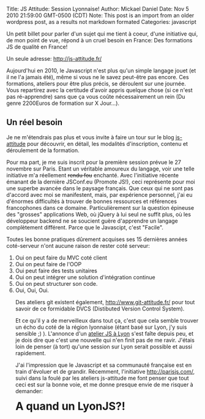 Title: JS Attitude: Session Lyonnaise!
Author: Mickael Daniel
Date: Nov 5 2010 21:59:00 GMT-0500 (CDT)
Note: This post is an import from an older wordpress post, as a results not markdown formated
Categories: javascript


Un petit billet pour parler d'un sujet qui me tient à coeur, d'une initiative qui, de mon point de vue, répond à un cruel besoin en France: Des formations JS de qualité en France!

Un seule adresse: <a href="http://js-attitude.fr/">http://js-attitude.fr/</a>

Aujourd'hui en 2010, le Javascript n'est plus qu'un simple langage jouet (et il ne l'a jamais été), même si vous ne le savez peut-être pas encore. Ces formations, ateliers pour être plus précis, se déroulent sur une journée. Vous repartirez avec la certitude d'avoir appris quelque chose (si ce n'est pas ré-apprendre) sans que ça vous coûte nécessairement un rein (Du genre 2200Euros de formation sur X Jour...).

## Un réel besoin
Je ne m'étendrais pas plus et vous invite à faire un tour sur le blog <a href="http://js-attitude.fr">js-attitude</a> pour découvrir, en détail, les modalités d'inscription, contenu et déroulement de la formation.


Pour ma part, je me suis inscrit pour la première session prévue le 27 novembre sur Paris. Etant un véritable amoureux du langage, voir une telle initiative m'a réellement <del datetime="2010-11-05T20:35:09+00:00">rendu fou</del> enchanté. Avec l'initiative récente émanant de la dernière JSConf.eu (Promote JS!), ceci représente pour moi une superbe avancée dans le paysage français. Que ceux qui ne sont pas d'accord avec moi se manifestent, mais, par expérience personnel, j'ai eu d'énormes difficultés à trouver de bonnes ressources et références francophones dans ce domaine. Particulièrement sur la question épineuse des "grosses" applications Web, où jQuery à lui seul ne suffit plus, où les développeur backend ne se soucient guère d'apprendre un langage complètement différent. Parce que le Javascipt, c'est "Facile".

Toutes les bonne pratiques dûrement acquises ses 15 dernières années coté-serveur n'ont aucune raison de rester coté serveur:
<ol>
	<li>Oui on peut faire du MVC coté client</li>
	<li>Oui on peut faire de l'OOP</li>
	<li>Oui peut faire des tests unitaires</li>
	<li>Oui on peut intégrer une solution d'intégration continue</li>
	<li>Oui on peut structurer son code.</li>
	<li>Oui, Oui, Oui.</li>

Des ateliers git existent également, <a href="http://www.git-attitude.fr/">http://www.git-attitude.fr/</a> pour tout savoir de ce formidable DVCS (Distibuted Version Control System).

Et ce qu'il y a de merveilleux dans tout ça, c'est que cela semble trouver un écho du coté de la région lyonnaise (étant basé sur Lyon, j'y suis sensible ;) ). L'annonce d'un <a href="http://js-attitude.fr/2010/11/02/2e-atelier-js-solide-le-08012011-a%E2%80%A6-lyon/">atelier JS à Lyon</a> s'est faîte depuis peu, et je dois dire que c'est une nouvelle qui n'en finit pas de me ravir. J'étais loin de penser (à tort) qu'une session sur Lyon serait possible et aussi rapidement.

J'ai l'impression que le Javascript et sa communauté française est en train d'évoluer et de grandir. Récemment, l'initiative <a href="http://parisjs.com/">http://parisjs.com/</a>, suivi dans la foulé par les ateliers js-attitude me font penser que tout ceci est sur la bonne voie, et me donne presque envie de me risquer à demander:

<strong style="font-size: 2em;">A quand un LyonJS?!</strong>

